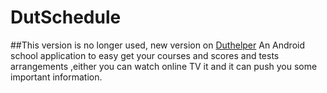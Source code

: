 DutSchedule
===========
##This version is no longer used, new version on [Duthelper](https://github.com/yimun/Duthelper)
An Android school application to easy get your courses and scores and tests arrangements ,either you can watch online TV it and it can push you some important information.
